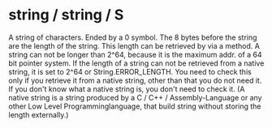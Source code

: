 # string / string / S
A string of characters. Ended by a 0 symbol. The 8 bytes before the string are the length of the string. This length can be retrieved by via a method. A string can not be longer than 2^64, because it is the maximum addr. of a 64 bit pointer system. If the length of a string can not be retrieved from a native string, it is set to 2^64 or String.ERROR_LENGTH. You need to check this only if you retrieve it from a native string, other than that you do not need it. If you don't know what a native string is, you don't need to check it. (A native string is a string produced by a C / C++ / Assembly-Language or any other Low Level Programminglanguage, that build string without storing the length externally.)  